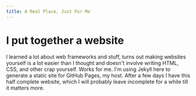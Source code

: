 ```yaml
---
title: A Real Place, Just For Me
---
```

# I put together a website
I learned a lot about web frameworks and stuff, turns out making websites yourself is a lot easier than I thought and doesn't involve writing HTML, CSS, and other crap yourself. Works for me. I'm using Jekyll here to generate a static site for GitHub Pages, my host. After a few days I have this half complete website, which I will probably leave incomplete for a while till it matters more. 
